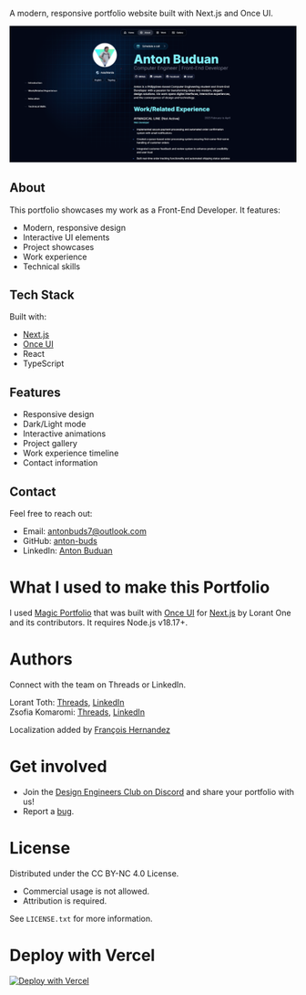 
A modern, responsive portfolio website built with Next.js and Once UI.

![Portfolio Preview](public/images/Cover2.png)

## **About**

This portfolio showcases my work as a Front-End Developer. It features:
- Modern, responsive design
- Interactive UI elements
- Project showcases
- Work experience
- Technical skills

## **Tech Stack**

Built with:
- [Next.js](https://nextjs.org)
- [Once UI](https://once-ui.com)
- React
- TypeScript

## **Features**

- Responsive design
- Dark/Light mode
- Interactive animations
- Project gallery
- Work experience timeline
- Contact information

## **Contact**

Feel free to reach out:
- Email: antonbuds7@outlook.com
- GitHub: [anton-buds](https://github.com/anton-buds)
- LinkedIn: [Anton Buduan](https://www.linkedin.com/in/anton-buduan/)

# **What I used to make this Portfolio**

I used [Magic Portfolio](https://github.com/once-ui-system/magic-portfolio) that was built with [Once UI](https://once-ui.com) for [Next.js](https://nextjs.org) by Lorant One and its contributors. It requires Node.js v18.17+.

# **Authors**

Connect with the team on Threads or LinkedIn.

Lorant Toth: [Threads](https://www.threads.net/@lorant.one), [LinkedIn](https://www.linkedin.com/in/tothlorant/)  
Zsofia Komaromi: [Threads](https://www.threads.net/@zsofia_kom), [LinkedIn](https://www.linkedin.com/in/zsofiakomaromi/)

Localization added by [François Hernandez](https://github.com/francoishernandez)

# **Get involved**

- Join the [Design Engineers Club on Discord](https://discord.com/invite/5EyAQ4eNdS) and share your portfolio with us!
- Report a [bug](https://github.com/once-ui-system/magic-portfolio/issues/new?labels=bug&template=bug_report.md).

# **License**

Distributed under the CC BY-NC 4.0 License.
- Commercial usage is not allowed.
- Attribution is required.

See `LICENSE.txt` for more information.

# **Deploy with Vercel**
[![Deploy with Vercel](https://vercel.com/button)](https://vercel.com/new/clone?repository-url=https%3A%2F%2Fgithub.com%2Fonce-ui-system%2Fmagic-portfolio&project-name=portfolio&repository-name=portfolio&redirect-url=https%3A%2F%2Fgithub.com%2Fonce-ui-system%2Fmagic-portfolio&demo-title=Magic%20Portfolio&demo-description=Showcase%20your%20designers%20or%20developer%20portfolio&demo-url=https%3A%2F%2Fdemo.magic-portfolio.com&demo-image=%2F%2Fraw.githubusercontent.com%2Fonce-ui-system%2Fmagic-portfolio%2Fmain%2Fpublic%2Fimages%2Fcover.png)
